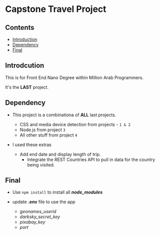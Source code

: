 # Capstone Travel Project

## Contents
- [Introduction](https://github.com/tarikgad/TG-FEND-05-Capstone#Introduction)
- [Dependency](https://github.com/tarikgad/TG-FEND-05-Capstone#Dependency)
- [Final](https://github.com/tarikgad/TG-FEND-05-Capstone#Final)


## Introdcution
This is for Front End Nano Degree within Million Arab Programmers.

It's the **LAST** project.

## Dependency
- This project is a combinationa of **ALL** last projects.
  - CSS and media device detection from projects - `1 & 2`
  - Node.js from project `3`
  - All other stuff from project `4`

- I used these extras
  - Add end date and display length of trip.
	- Integrate the REST Countries API to pull in data for the country being visited.


## Final
- Use `npm install` to install all ***node_modules***

- update **.env** file to use the app
  - *geonames_userid*
  - *darksky_secret_key*
  - *pixabay_key*
  - *port*

